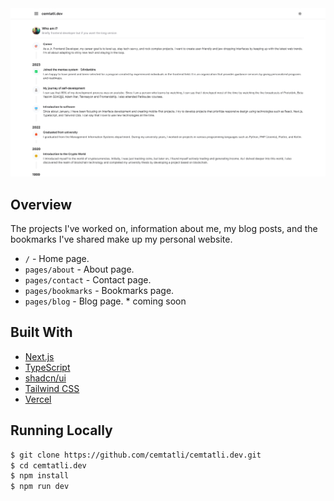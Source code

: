 <img src="thumbnail.png" />

## Overview

The projects I've worked on, information about me, my blog posts, and the bookmarks I've shared make up my personal website.

- `/` - Home page.
- `pages/about` - About page.
- `pages/contact` - Contact page.
- `pages/bookmarks` - Bookmarks page.
- `pages/blog` - Blog page. \* coming soon

## Built With

- [Next.js](https://nextjs.org)
- [TypeScript](https://www.contentful.com)
- [shadcn/ui](https://ui.shadcn.com/)
- [Tailwind CSS](https://tailwindcss.com)
- [Vercel](https://vercel.com)

## Running Locally

```bash
$ git clone https://github.com/cemtatli/cemtatli.dev.git
$ cd cemtatli.dev
$ npm install
$ npm run dev
```
